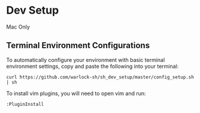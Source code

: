 Dev Setup
=========
Mac Only

Terminal Environment Configurations
---------

To automatically configure your environment with basic terminal environment settings,
copy and paste the following into your terminal:

```
curl https://github.com/warlock-sh/sh_dev_setup/master/config_setup.sh | sh
```

To install vim plugins, you will need to open vim and run:
```
:PluginInstall
```
